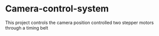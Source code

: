 # Camera-control-system
This project controls the camera position controlled two stepper motors through a timing belt
